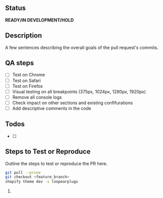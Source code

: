 ## Status
**READY/IN DEVELOPMENT/HOLD**

## Description
A few sentences describing the overall goals of the pull request's commits.

## QA steps
- [ ] Test on Chrome
- [ ] Test on Safari
- [ ] Test on Firefox
- [ ] Visual testing on all breakpoints (375px, 1024px, 1280px, 1920px)
- [ ] Remove all console logs
- [ ] Check impact on other sections and existing confifurations
- [ ] Add descriptive comments in the code

## Todos
- [ ] 

## Steps to Test or Reproduce
Outline the steps to test or reproduce the PR here.

```sh
git pull --prune
git checkout <feature_branch>
shopify theme dev -s loopearplugs
```

1. 
